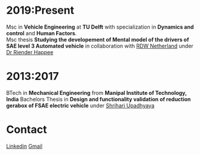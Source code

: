 # 2019:Present
Msc in **Vehicle Engineering** at **TU Delft** with specialization in **Dynamics and control** and **Human Factors**.</br>
Msc thesis **Studying the developement of Mental model of the drivers of SAE level 3 Automated vehicle** in collaboration with [RDW Netherland](https://www.rdw.nl/)
under [Dr Riender Happee](https://www.tudelft.nl/staff/r.happee/)

# 2013:2017
BTech in **Mechanical Engineering** from **Manipal Institute of Technology, India**
Bachelors Thesis in **Design and functionality validation of reduction gerabox of FSAE electric vehicle** under [Shrihari Upadhyaya](https://manipal.edu/mit/department-faculty/faculty-list/y-shrihari-upadhyaya/_jcr_content.html)

# Contact
[Linkedin](https://www.linkedin.com/in/shantanu-shivankar)  [Gmail](mailto:shantanu.shivankar1995@gmail.com)

<!---
ShantanuShivankar/ShantanuShivankar is a ✨ special ✨ repository because its `README.md` (this file) appears on your GitHub profile.
You can click the Preview link to take a look at your changes.
--->
